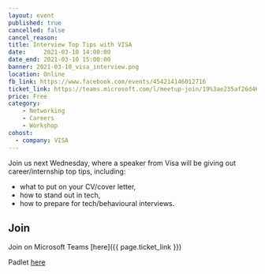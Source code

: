 ```yaml
---
layout: event
published: true
cancelled: false
cancel_reason:
title: Interview Top Tips with VISA
date:     2021-03-10 14:00:00
date_end: 2021-03-10 15:00:00
banner: 2021-03-10_visa_interview.png
location: Online
fb_link: https://www.facebook.com/events/454214146012716
ticket_link: https://teams.microsoft.com/l/meetup-join/19%3ae235af26d46143b39a0d96ba8868edc0%40thread.tacv2/1614961682927?context=%7b%22Tid%22%3a%22b2e47f30-cd7d-4a4e-a5da-b18cf1a4151b%22%2c%22Oid%22%3a%22386d2b1b-fa54-4263-a8cd-26e47d940388%22%7d
price: Free
category:
    - Networking
    - Careers
    - Workshop
cohost:
  - company: VISA
---
```


Join us next Wednesday, where a speaker from Visa will be giving out career/internship top tips, including:

* what to put on your CV/cover letter,
* how to stand out in tech,
* how to prepare for tech/behavioural interviews.

## Join
Join on Microsoft Teams [here]({{ page.ticket_link }})

Padlet [here](https://padlet.com/president195/gklm3n71nqk4h7nv)
